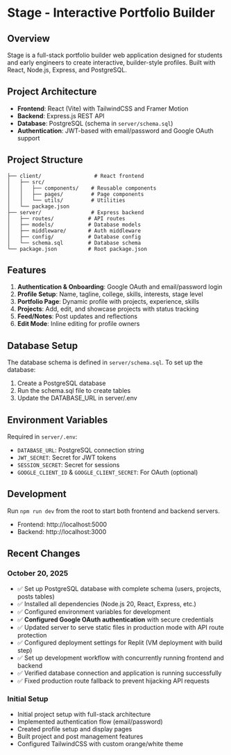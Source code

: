 # Stage - Interactive Portfolio Builder

## Overview
Stage is a full-stack portfolio builder web application designed for students and early engineers to create interactive, builder-style profiles. Built with React, Node.js, Express, and PostgreSQL.

## Project Architecture
- **Frontend**: React (Vite) with TailwindCSS and Framer Motion
- **Backend**: Express.js REST API
- **Database**: PostgreSQL (schema in `server/schema.sql`)
- **Authentication**: JWT-based with email/password and Google OAuth support

## Project Structure
```
├── client/                 # React frontend
│   ├── src/
│   │   ├── components/    # Reusable components
│   │   ├── pages/         # Page components
│   │   └── utils/         # Utilities
│   └── package.json
├── server/                # Express backend
│   ├── routes/           # API routes
│   ├── models/           # Database models
│   ├── middleware/       # Auth middleware
│   ├── config/           # Database config
│   └── schema.sql        # Database schema
└── package.json          # Root package.json
```

## Features
1. **Authentication & Onboarding**: Google OAuth and email/password login
2. **Profile Setup**: Name, tagline, college, skills, interests, stage level
3. **Portfolio Page**: Dynamic profile with projects, experience, skills
4. **Projects**: Add, edit, and showcase projects with status tracking
5. **Feed/Notes**: Post updates and reflections
6. **Edit Mode**: Inline editing for profile owners

## Database Setup
The database schema is defined in `server/schema.sql`. To set up the database:
1. Create a PostgreSQL database
2. Run the schema.sql file to create tables
3. Update the DATABASE_URL in server/.env

## Environment Variables
Required in `server/.env`:
- `DATABASE_URL`: PostgreSQL connection string
- `JWT_SECRET`: Secret for JWT tokens
- `SESSION_SECRET`: Secret for sessions
- `GOOGLE_CLIENT_ID` & `GOOGLE_CLIENT_SECRET`: For OAuth (optional)

## Development
Run `npm run dev` from the root to start both frontend and backend servers.
- Frontend: http://localhost:5000
- Backend: http://localhost:3000

## Recent Changes
### October 20, 2025
- ✅ Set up PostgreSQL database with complete schema (users, projects, posts tables)
- ✅ Installed all dependencies (Node.js 20, React, Express, etc.)
- ✅ Configured environment variables for development
- ✅ **Configured Google OAuth authentication** with secure credentials
- ✅ Updated server to serve static files in production mode with API route protection
- ✅ Configured deployment settings for Replit (VM deployment with build step)
- ✅ Set up development workflow with concurrently running frontend and backend
- ✅ Verified database connection and application is running successfully
- ✅ Fixed production route fallback to prevent hijacking API requests

### Initial Setup
- Initial project setup with full-stack architecture
- Implemented authentication flow (email/password)
- Created profile setup and display pages
- Built project and post management features
- Configured TailwindCSS with custom orange/white theme
